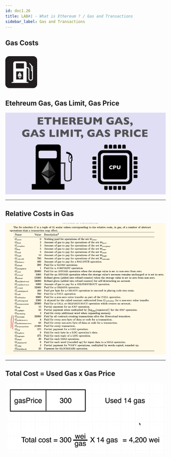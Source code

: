 ```yaml
---
id: doc1.26
title: LAB#1 - What is Ethereum ? / Gas and Transactions
sidebar_label: Gas and Transactions
---
```


## Gas Costs


[<img src=".\assets\Imagem26_1.png" width="100" height="100">](.\assets\Gas_Costs.pdf)
---


## Etehreum Gas, Gas Limit, Gas Price


![alt text](.\assets\Imagem26_1.jpg)

---


## Relative Costs in Gas

![alt text](.\assets\Imagem26_2.jpg)


---

## Total Cost = Used Gas x Gas Price

![alt text](.\assets\Imagem26_3.jpg)

